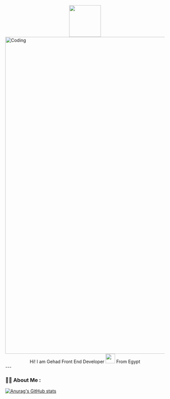 

<div id="header" align="center">
  <img src="https://media.giphy.com/media/M9gbBd9nbDrOTu1Mqx/giphy.gif" width="100"/>
</div>
<img align="right" alt="Coding" width="1000" src="https://drive.google.com/file/d/1FAn0FXfZ6KxhOZpCV0XYkGTve0KKFoaE/view?usp=sharing">

<div align="center">
 Hi! I am Gehad
Front End Developer <img src="https://media.giphy.com/media/WUlplcMpOCEmTGBtBW/giphy.gif" width="30"> From Egypt
  </div>
---

### :woman_technologist: About Me :

[![Anurag's GitHub stats](https://github-readme-stats.vercel.app/api?Gehadazzam=anuraghazra)](https://github.com/anuraghazra/github-readme-stats)
